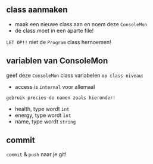 ## class aanmaken

- maak een nieuwe class aan en noem deze `ConsoleMon`
- de class moet in een aparte file!

`LET OP!!` niet de `Program` class hernoemen!

## variablen van ConsoleMon

geef deze `ConsoleMon` class variabelen `op class niveau`:

- access is `internal` voor allemaal

`gebruik precies de namen zoals hieronder!`

- health, type wordt `int`
- energy, type wordt `int`
- name, type wordt `string`

## commit

`commit` & `push` naar je git!